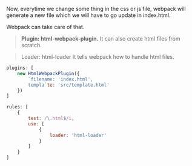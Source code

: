 
Now, everytime we change some thing in the css or js file, webpack will generate a new file which we will have to go update in index.html.

Webpack can take care of that.

> **Plugin: html-webpack-plugin.**
   It  can also create html files from scratch.

> Loader: html-loader
> It tells webpack how to handle html files.


```js
plugins: [
	new HtmlWebpackPlugin({
		`filename: 'index.html',
		templa`te: 'src/template.html'
	})
]
```

```js
rules: [
	{
		test: /\.html$/i,
		use: [
			{
				loader: 'html-loader'
			}
		]
	}
]
```